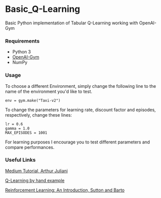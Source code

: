 # Basic_Q-Learning
Basic Python implementation of Tabular Q-Learning working with OpenAI-Gym

### Requirements
* Python 3
* [OpenAI-Gym](https://github.com/openai/gym)
* NumPy

### Usage
To choose a different Environment, simply change the following line to the name of the environment you'd like to test.
```
env = gym.make("Taxi-v2")
```
To change the parameters for learning rate, discount factor and episodes, respectively, change these lines: 
```
lr = 0.6
gamma = 1.0
MAX_EPISODES = 1001
```
For learning purposes I encourage you to test different parameters and compare performances.

### Useful Links

[Medium Tutorial, Arthur Juliani](https://medium.com/emergent-future/simple-reinforcement-learning-with-tensorflow-part-0-q-learning-with-tables-and-neural-networks-d195264329d0)

[Q-Learning by hand example](http://mnemstudio.org/path-finding-q-learning-tutorial.htm)

[Reinforcement Learning: An Introduction, Sutton and Barto](http://incompleteideas.net/book/the-book.html)
